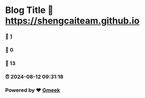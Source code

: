 # Blog Title :link: https://shengcaiteam.github.io 
### :page_facing_up: [1](https://shengcaiteam.github.io/tag.html) 
### :speech_balloon: 0 
### :hibiscus: 13 
### :alarm_clock: 2024-08-12 09:31:18 
### Powered by :heart: [Gmeek](https://github.com/Meekdai/Gmeek)
